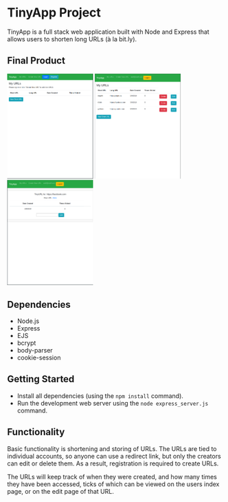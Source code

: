 # TinyApp Project

TinyApp is a full stack web application built with Node and Express that allows users to shorten long URLs (à la bit.ly).

## Final Product

<img src="screenshots/TinyAppSC1.png" alt="Home page noLogin" width="200" /> <img src="screenshots/TinyAppSC2.png" alt="Home page Logged in" width="200" /> <img src="screenshots/TinyAppSC3.png" alt="Edit Link" width="200" />


## Dependencies

- Node.js
- Express
- EJS
- bcrypt
- body-parser
- cookie-session

## Getting Started

- Install all dependencies (using the `npm install` command).
- Run the development web server using the `node express_server.js` command.

## Functionality

Basic functionality is shortening and storing of URLs.  The URLs are tied to individual accounts, so anyone can use a redirect link, but only the creators can edit or delete them.  As a result, registration is required to create URLs.

The URLs will keep track of when they were created, and how many times they have been accessed, ticks of which can be viewed on the users index page, or on the edit page of that URL.